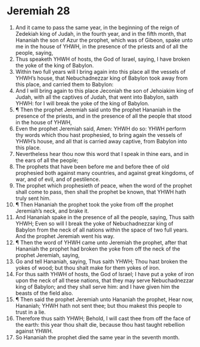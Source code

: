 ﻿# Jeremiah 28
1. And it came to pass the same year, in the beginning of the reign of Zedekiah king of Judah, in the fourth year, and in the fifth month, that Hananiah the son of Azur the prophet, which was of Gibeon, spake unto me in the house of YHWH, in the presence of the priests and of all the people, saying, 
2. Thus speaketh YHWH of hosts, the God of Israel, saying, I have broken the yoke of the king of Babylon. 
3. Within two full years will I bring again into this place all the vessels of YHWH’s house, that Nebuchadnezzar king of Babylon took away from this place, and carried them to Babylon: 
4. And I will bring again to this place Jeconiah the son of Jehoiakim king of Judah, with all the captives of Judah, that went into Babylon, saith YHWH: for I will break the yoke of the king of Babylon. 
5. ¶ Then the prophet Jeremiah said unto the prophet Hananiah in the presence of the priests, and in the presence of all the people that stood in the house of YHWH, 
6. Even the prophet Jeremiah said, Amen: YHWH do so: YHWH perform thy words which thou hast prophesied, to bring again the vessels of YHWH’s house, and all that is carried away captive, from Babylon into this place. 
7. Nevertheless hear thou now this word that I speak in thine ears, and in the ears of all the people; 
8. The prophets that have been before me and before thee of old prophesied both against many countries, and against great kingdoms, of war, and of evil, and of pestilence. 
9. The prophet which prophesieth of peace, when the word of the prophet shall come to pass, then shall the prophet be known, that YHWH hath truly sent him. 
10. ¶ Then Hananiah the prophet took the yoke from off the prophet Jeremiah’s neck, and brake it. 
11. And Hananiah spake in the presence of all the people, saying, Thus saith YHWH; Even so will I break the yoke of Nebuchadnezzar king of Babylon from the neck of all nations within the space of two full years. And the prophet Jeremiah went his way. 
12. ¶ Then the word of YHWH came unto Jeremiah the prophet, after that Hananiah the prophet had broken the yoke from off the neck of the prophet Jeremiah, saying, 
13. Go and tell Hananiah, saying, Thus saith YHWH; Thou hast broken the yokes of wood; but thou shalt make for them yokes of iron. 
14. For thus saith YHWH of hosts, the God of Israel; I have put a yoke of iron upon the neck of all these nations, that they may serve Nebuchadnezzar king of Babylon; and they shall serve him: and I have given him the beasts of the field also. 
15. ¶ Then said the prophet Jeremiah unto Hananiah the prophet, Hear now, Hananiah; YHWH hath not sent thee; but thou makest this people to trust in a lie. 
16. Therefore thus saith YHWH; Behold, I will cast thee from off the face of the earth: this year thou shalt die, because thou hast taught rebellion against YHWH. 
17. So Hananiah the prophet died the same year in the seventh month. 
